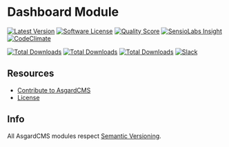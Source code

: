 # Dashboard Module

[![Latest Version](https://img.shields.io/github/release/asgardcms/dashboard.svg?style=flat-square)](https://github.com/asgardcms/dashboard/releases)
[![Software License](https://img.shields.io/badge/license-MIT-brightgreen.svg?style=flat-square)](LICENSE.md)
[![Quality Score](https://img.shields.io/scrutinizer/g/asgardcms/dashboard.svg?style=flat-square)](https://scrutinizer-ci.com/g/asgardcms/dashboard)
[![SensioLabs Insight](https://img.shields.io/sensiolabs/i/3616f9d8-1e5c-46c6-9058-13e916851254.svg)](https://insight.sensiolabs.com/projects/3616f9d8-1e5c-46c6-9058-13e916851254)
[![CodeClimate](https://img.shields.io/codeclimate/github/AsgardCms/Blog.svg)](https://codeclimate.com/github/AsgardCms/Blog)

[![Total Downloads](https://img.shields.io/packagist/dd/asgardcms/dashboard-module.svg?style=flat-square)](https://packagist.org/packages/asgardcms/dashboard-module)
[![Total Downloads](https://img.shields.io/packagist/dm/asgardcms/dashboard-module.svg?style=flat-square)](https://packagist.org/packages/asgardcms/dashboard-module)
[![Total Downloads](https://img.shields.io/packagist/dt/asgardcms/dashboard-module.svg?style=flat-square)](https://packagist.org/packages/asgardcms/dashboard-module)
[![Slack](http://slack.asgardcms.com/badge.svg)](http://slack.asgardcms.com/)


## Resources

- [Contribute to AsgardCMS](https://asgardcms.com/en/docs/getting-started/contributing)
- [License](LICENSE.md)


## Info

All AsgardCMS modules respect [Semantic Versioning](http://semver.org/).
